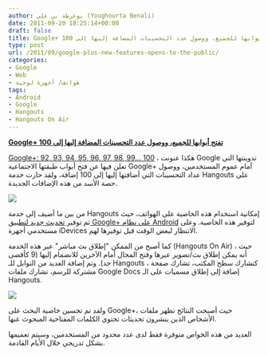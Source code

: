```yaml
---
author: يوغرطة بن علي (Youghourta Benali)
date: 2011-09-20 18:25:14+00:00
draft: false
title: Google+ تفتح أبوابها للجميع، ووصول عدد التحسينات المضافة إليها إلى 100
type: post
url: /2011/09/google-plus-new-features-opens-to-the-public/
categories:
- Google
- Web
- هواتف/ أجهزة لوحية
tags:
- Android
- Google
- Hangouts
- Hangouts On Air
---
```


[**Google+ تفتح أبوابها للجميع، ووصول عدد التحسينات المضافة إليها إلى 100**](http://www.it-scoop.com/2011/09/google-plus-new-features-opens-to-the-public)




[Google+: 92, 93, 94, 95, 96, 97, 98, 99... 100](http://googleblog.blogspot.com/2011/09/google-92-93-94-95-96-97-98-99-100.html) ، هكذا عنونت Google تدوينتها التي تعلن فيها عن فتح أبواب طبقتها الاجتماعية Google+ أمام عموم المستخدمين، ووصول عداد التحسينات التي أضافتها إليها إلى 100 إضافة، ولقد حازت خدمة Hangouts على حصة الأسد من هذه الإضافات الجديدة.




[![](http://www.it-scoop.com/wp-content/uploads/2011/09/hangouts-ony-our-phone.png)
](http://www.it-scoop.com/2011/09/google-plus-new-features-opens-to-the-public)




من بين ما أضيف إلى خدمة Hangouts إمكانية استخدام هذه الخاصية على الهواتف، حيث تم توفير [تحديث جديد لتطبيق Google+ على نظام Android](https://market.android.com/details?id=com.google.android.apps.plus) لتوفير هذه الخاصية. وعلى مستخدمي أجهزة iDevices الانتظار لبعض الوقت قبل توفيرها لهم.




كما أصبح من الممكن "إطلاق بث مباشر" عبر هذه الخدمة (Hangouts On Air) ، حيث أنه يمكن إطلاق بث/تصوير عبرها وفتح المجال أمام الآخرين للانضمام إليها (9 كأقصى حد). وتم إضافة العديد من التوابل للـ Hangouts ، كتشارك سطح المكتب، تشارك صفحة مشتركة للرسم، تشارك ملفات Google Docs إضافة إلى إطلاق مسميات على الـ Hangouts.




[![](http://www.it-scoop.com/wp-content/uploads/2011/09/hangouts-with-extras-300x228.png)
](http://www.it-scoop.com/2011/09/google-plus-new-features-opens-to-the-public)




ولقد تم تحسين خاصية البحث على Google+، حيث أصبحت النتائج تظهر ملفات الأشخاص الذين ينشرون تحديثات تحتوي الكلمات المفتاحية المبحوث عنها.




العديد من هذه الخواص متوفرة فقط لدى عدد محدود من المستخدمين، وسيتم تعميمها بشكل تدريجي خلال الأيام القادمة.
